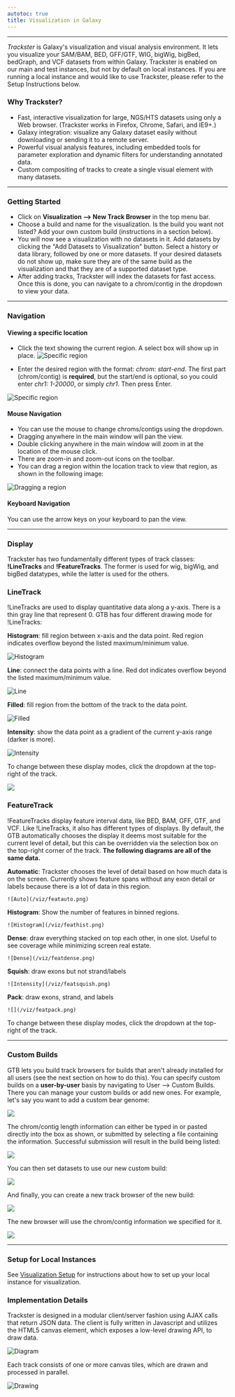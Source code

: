 ```yaml
---
autotoc: true
title: Visualization in Galaxy
---
```




---

*Trackster* is Galaxy's visualization and visual analysis environment. It lets you visualize your SAM/BAM, BED, GFF/GTF, WIG, bigWig, bigBed, bedGraph, and VCF datasets from within Galaxy. Trackster is enabled on our main and test instances, but not by default on local instances. If you are running a local instance and would like to use Trackster, please refer to the Setup Instructions below.

### Why Trackster?

* Fast, interactive visualization for large, NGS/HTS datasets using only a Web browser. (Trackster works in Firefox, Chrome, Safari, and IE9+.)
* Galaxy integration: visualize any Galaxy dataset easily without downloading or sending it to a remote server.
* Powerful visual analysis features, including embedded tools for parameter exploration and dynamic filters for understanding annotated data.
* Custom compositing of tracks to create a single visual element with many datasets.

---

### Getting Started

* Click on **Visualization --> New Track Browser** in the top menu bar.
* Choose a build and name for the visualization. Is the build you want not listed? Add your own custom build (instructions in a section below).
* You will now see a visualization with no datasets in it. Add datasets by clicking the "Add Datasets to Visualization" button. Select a history or data library, followed by one or more datasets. If your desired datasets do not show up, make sure they are of the same build as the visualization and that they are of a supported dataset type.
* After adding tracks, Trackster will index the datasets for fast access. Once this is done, you can navigate to a chrom/contig in the dropdown to view your data.

---

### Navigation

#### Viewing a specific location

* Click the text showing the current region. A select box will show up in place.
![Specific region](/viz/keyboard1.png)

* Enter the desired region with the format: *chrom: start-end*. The first part (chrom/contig) is **required**, but the start/end is optional, so you could enter *chr1: 1-20000*, or simply *chr1*. Then press Enter.

![Specific region](/viz/keyboard2.png)


#### Mouse Navigation

* You can use the mouse to change chroms/contigs using the dropdown.
* Dragging anywhere in the main window will pan the view.
* Double clicking anywhere in the main window will zoom in at the location of the mouse click.
* There are zoom-in and zoom-out icons on the toolbar.
* You can drag a region within the location track to view that region, as shown in the following image:

![Dragging a region](/viz/drag.png)

#### Keyboard Navigation

You can use the arrow keys on your keyboard to pan the view.

---

### Display

Trackster has two fundamentally different types of track classes: **!LineTracks** and **!FeatureTracks**. The former is used for wig, bigWig, and bigBed datatypes, while the latter is used for the others.

### LineTrack

!LineTracks are used to display quantitative data along a y-axis. There is a thin gray line that represent 0. GTB has four different drawing mode for !LineTracks:

**Histogram**: fill region between x-axis and the data point. Red region indicates overflow beyond the listed maximum/minimum value.

![Histogram](/viz/histogram.png)

**Line**: connect the data points with a line. Red dot indicates overflow beyond the listed maximum/minimum value.

![Line](/viz/line.png)

**Filled**: fill region from the bottom of the track to the data point.

![Filled](/viz/filled.png)

**Intensity**: show the data point as a gradient of the current y-axis range (darker is more).

![Intensity](/viz/intensity.png)

To change between these display modes, click the dropdown at the top-right of the track.

![](/viz/modedrag.png)

### FeatureTrack

!FeatureTracks display feature interval data, like BED, BAM, GFF, GTF, and VCF. Like !LineTracks, it also has different types of displays.
By default, the GTB automatically chooses the display it deems most suitable for the current level of detail, but this can be overridden
via the selection box on the top-right corner of the track. **The following diagrams are all of the same data.**

**Automatic**: Trackster chooses the level of detail based on how much data is on the screen. Currently shows feature spans without any exon detail or labels because there is a lot of data in this region.

    ![Auto](/viz/featauto.png)

**Histogram**: Show the number of features in binned regions.

    ![Histogram](/viz/feathist.png)

**Dense**: draw everything stacked on top each other, in one slot. Useful to see coverage while minimizing screen real estate.

    ![Dense](/viz/featdense.png)

**Squish**: draw exons but not strand/labels

    ![Intensity](/viz/featsquish.png)

**Pack**: draw exons, strand, and labels

    ![](/viz/featpack.png)

To change between these display modes, click the dropdown at the top-right of the track.

---

### Custom Builds

GTB lets you build track browsers for builds that aren't already installed for all users (see the next section on how to do this). You can specify custom builds on a **user-by-user** basis by navigating to User --> Custom Builds. There you can manage your custom builds or add new ones. For example, let's say you want to add a custom bear genome:

![](/viz/custom1.png)

The chrom/contig length information can either be typed in or pasted directly into the box as shown, or submitted by selecting a file containing the information. Successful submission will result in the build being listed:

![](/viz/custom2.png)

You can then set datasets to use our new custom build:

![](/viz/custom3.png)

And finally, you can create a new track browser of the new build:

![](/viz/custom4.png)

The new browser will use the chrom/contig information we specified for it.

![](/viz/custom5.png)

---

### Setup for Local Instances

See [Visualization Setup](/VisualizationSetup) for instructions about how to set up your local instance for visualization.

### Implementation Details

Trackster is designed in a modular client/server fashion using AJAX calls that return JSON data. The client is fully written in Javascript and utilizes the HTML5 canvas element, which exposes a low-level drawing API, to draw data.

![Diagram](/viz/tracksterdiagram.png)

Each track consists of one or more canvas tiles, which are drawn and processed in parallel.

![Drawing](/viz/drawingmethod.png)
